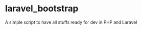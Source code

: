 laravel_bootstrap
=================

A simple script to have all stuffs ready for dev in PHP and Laravel
